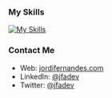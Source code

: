 


### My Skills
[![My Skills](https://skillicons.dev/icons?i=linux,vscode,symfony,php,vue,js,nodejs,express,docker,mysql,postgres,redis,sqlite,mongodb,bash,nginx,git,github,gitlab,html,css,sass,md,py,wordpress,jquery,bootstrap,aws,azure,cloudflare&perline=10)](https://skillicons.dev)

### Contact Me
- Web: [jordifernandes.com](https://jordifernandes.com)
- LinkedIn: [@jfadev](https://www.linkedin.com/in/jfadev/)
- Twitter: [@jfadev](https://twitter.com/jfadev)






<!--
### Hi there 👋


**jfadev/jfadev** is a ✨ _special_ ✨ repository because its `README.md` (this file) appears on your GitHub profile.

Here are some ideas to get you started:

- 🔭 I’m currently working on ...
- 🌱 I’m currently learning ...
- 👯 I’m looking to collaborate on ...
- 🤔 I’m looking for help with ...
- 💬 Ask me about ...
- 📫 How to reach me: ...
- 😄 Pronouns: ...
- ⚡ Fun fact: ...
-->
